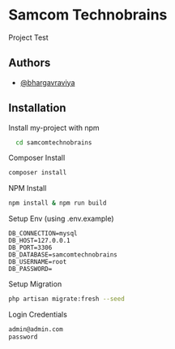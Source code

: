 
# Samcom Technobrains

Project Test



## Authors

- [@bhargavraviya](https://github.com/bhargavraviya)


## Installation

Install my-project with npm

```bash
  cd samcomtechnobrains
```

Composer Install 
```bash
composer install
```

NPM Install 
```bash
npm install & npm run build
```

Setup Env (using .env.example)
```env
DB_CONNECTION=mysql
DB_HOST=127.0.0.1
DB_PORT=3306
DB_DATABASE=samcomtechnobrains
DB_USERNAME=root
DB_PASSWORD=
```

Setup Migration 
```bash
php artisan migrate:fresh --seed
```

Login Credentials
```bash
admin@admin.com
password
```